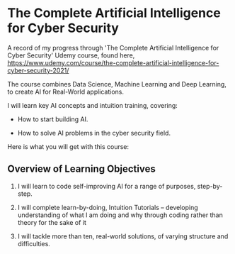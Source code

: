 # The Complete Artificial Intelligence for Cyber Security

A record of my progress through 'The Complete Artificial Intelligence for Cyber Security' Udemy course, found here, https://www.udemy.com/course/the-complete-artificial-intelligence-for-cyber-security-2021/

The course combines Data Science, Machine Learning and Deep Learning, to create AI for Real-World applications.

I will learn key AI concepts and intuition training, covering:

- How to start building AI.

- How to solve AI problems in the cyber security field.

Here is what you will get with this course:

## Overview of Learning Objectives

1. I will learn to code self-improving AI for a range of purposes, step-by-step.

2. I will complete learn-by-doing, Intuition Tutorials – developing understanding of what I am doing and why through coding rather than theory for the sake of it

3. I will tackle more than ten, real-world solutions, of varying structure and difficulties.
